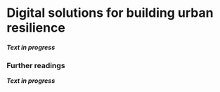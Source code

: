 # Digital solutions for building urban resilience

***Text in progress***

### Further readings

***Text in progress***
